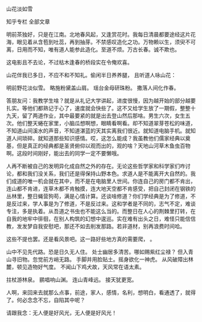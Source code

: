  
 山花淡如雪 
 
 
 
 
 
 知乎专栏 全部文章 
 
 



明前茶独好，只是在江南。北地春风起，又逢赏花时。我每日清晨都要途经这片花海，眼见着从含苞到吐蕊，再到抽芽。不禁感叹造化之功。万物赖以生，须臾不可离，日用而不知，唯有道人能参此造化。至道不烦。万古长春。诚不欺也。

这电影且不去论，不过枯木逢春的桥段实在令俺欢喜。 

 

山花伴我已多日，不应不和不知礼。偷闲半日养养腿， 且听道人咏山花：

明前野花淡似雪。
略施粉黛盖山肩。
瑶台金母研珠粉。
撒落人间化作春。

 

答朋友问：我教学生啥？就是从礼记大学讲起，进度很慢，因为越开始的部分越要扎实。等他们都熟记于心了，速度就会快些了。这不又给学生放了一期假，整整十九天，留了两道作业，其中最要紧的就是出去登山然后那啥。男生六次，女生五次。他们整天蜷在家里，小脑瓜想啊想，眼睛看啊看。却不知道翠芽苍松的味道，不知道山间溪水的声音，不知道湛蓝的天其实离我们很近。就知道电脑手机。就知道人间琐碎。就知道那些知识感情。哎，这怎么能成？我虽教他们儒家经典以奠基，但是真正的经典都是圣贤俯仰以观而出的，观的啥？天地山河草木鱼虫百物啊。这段时间刚好，能出去的同学一定不要懒哦。 

人再不断被自己的发明异化成自然之外的存在。无论这些哲学家和科学家们咋讨论，都和我们没关系，我们还是得保持山野本色。求道人是不能离开大自然的。我们成道的唯一机会就在其中，而不是在电脑里人世间。你连自己的房门都不肯出，连山都不肯进，连草木都不肯触摸，连大地天空都不肯感受，把自己封闭在钢铁的丛林里，整日蝇营狗苟，满是心情计算。还谈啥修道？你们学经典是为了修道，不是反过来，学人事是为了修道，不是反过来。这和学者是不同的，志气不定，难谈专注，多是执着。从吾道之书虫也不能这么当的。而整日在人心的荆棘里打转，在自我的地牢中徘徊，在别人构筑的幻想中逡巡。实在难有出头之日，难怪只能信信教，发发梦自我安慰吧，那还不如去削发那路。若非道材，别再浪费时间哈。

 

这些不提也罢。还是看风景吧。这一路好些地方真的需要爬， 。


山中不见先代路。恐是日久无人住。
处士幽居多清苦。哪如赐紫红尘禄？
但入青山寻旧物。忽觉前方峭无路。
手脚并用脸贴土。摇身欲化一神虎。
从风破障出林麓，顿见造物好气度。
不闻山下鸡犬故，天风常在语太素。


拄杖游林泉。
鹂唱响山渊。
连山青峰远。
接天犹更宽。


人啊，来回来去就那么点事，前途，家人，感情，名利，想明白，看通透了，就得了。何必念念不忘，自陷其中呢？

请跟我念：无人便是好风光，无人便是好风光！ 